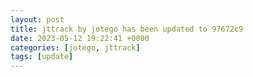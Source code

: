 ```yaml
---
layout: post
title: jttrack by jotego has been updated to 97672c9
date: 2023-05-12 19:22:41 +0000
categories: [jotego, jttrack]
tags: [update]
---
```


